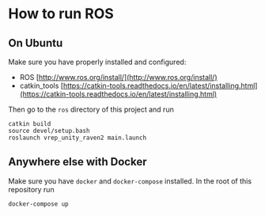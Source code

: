 How to run ROS
==============

## On Ubuntu

Make sure you have properly installed and configured:
- ROS [http://www.ros.org/install/](http://www.ros.org/install/)
- catkin_tools [https://catkin-tools.readthedocs.io/en/latest/installing.html](https://catkin-tools.readthedocs.io/en/latest/installing.html)

Then go to the `ros` directory of this project and run
```
catkin build
source devel/setup.bash
roslaunch vrep_unity_raven2 main.launch
```

## Anywhere else with Docker

Make sure you have `docker` and `docker-compose` installed.
In the root of this repository run
```
docker-compose up
```